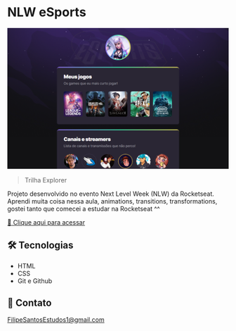 # NLW eSports 

![preview](./.github/preview.png)

> Trilha Explorer

Projeto desenvolvido no evento Next Level Week (NLW) da Rocketseat. Aprendi muita coisa nessa aula, animations, transitions, transformations, gostei tanto que comecei a estudar na Rocketseat ^^

[🔗 Clique aqui para acessar](https://filipesantos07.github.io/NLW-projeto-da-rocketseat/)

## 🛠️ Tecnologias

- HTML
- CSS
- Git e Github

## 💛 Contato

FilipeSantosEstudos1@gmail.com
